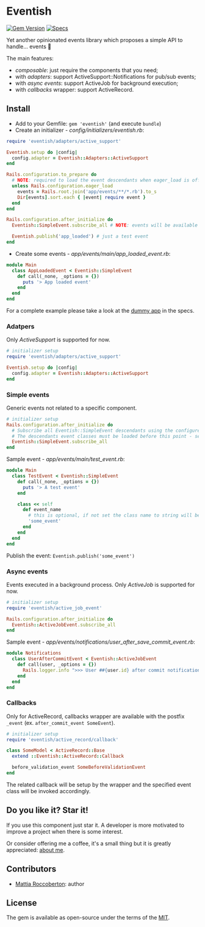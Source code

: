 # Eventish

[![Gem Version](https://badge.fury.io/rb/eventish.svg)](https://badge.fury.io/rb/eventish)
[![Specs](https://github.com/blocknotes/eventish/actions/workflows/main.yml/badge.svg)](https://github.com/blocknotes/eventish/actions/workflows/main.yml)

Yet another opinionated events library which proposes a simple API to handle... events 🎉

The main features:
- _composable_: just require the components that you need;
- with _adapters_: support ActiveSupport::Notifications for pub/sub events;
- with _async events_: support ActiveJob for background execution;
- with _callbacks_ wrapper: support ActiveRecord.

## Install

- Add to your Gemfile: `gem 'eventish'` (and execute `bundle`)
- Create an initializer - _config/initializers/eventish.rb_:

```rb
require 'eventish/adapters/active_support'

Eventish.setup do |config|
  config.adapter = Eventish::Adapters::ActiveSupport
end

Rails.configuration.to_prepare do
  # NOTE: required to load the event descendants when eager_load is off
  unless Rails.configuration.eager_load
    events = Rails.root.join('app/events/**/*.rb').to_s
    Dir[events].sort.each { |event| require event }
  end
end

Rails.configuration.after_initialize do
  Eventish::SimpleEvent.subscribe_all # NOTE: events will be available after this point

  Eventish.publish('app_loaded') # just a test event
end
```

- Create some events - _app/events/main/app_loaded_event.rb_:

```rb
module Main
  class AppLoadedEvent < Eventish::SimpleEvent
    def call(_none, _options = {})
      puts '> App loaded event'
    end
  end
end
```

For a complete example please take a look at the [dummy app](spec/dummy) in the specs.

### Adatpers

Only _ActiveSupport_ is supported for now.

```rb
# initializer setup
require 'eventish/adapters/active_support'

Eventish.setup do |config|
  config.adapter = Eventish::Adapters::ActiveSupport
end
```

### Simple events

Generic events not related to a specific component.

```rb
# initializer setup
Rails.configuration.after_initialize do
  # Subscribe all Eventish::SimpleEvent descendants using the configured adapter
  # The descendants event classes must be loaded before this point - see eager_load notes in the Install section
  Eventish::SimpleEvent.subscribe_all
end
```

Sample event - _app/events/main/test_event.rb_:

```rb
module Main
  class TestEvent < Eventish::SimpleEvent
    def call(_none, _options = {})
      puts '> A test event'
    end

    class << self
      def event_name
        # this is optional, if not set the class name to string will be used
        'some_event'
      end
    end
  end
end
```

Publish the event: `Eventish.publish('some_event')`

### Async events

Events executed in a background process. Only _ActiveJob_ is supported for now.

```rb
# initializer setup
require 'eventish/active_job_event'

Rails.configuration.after_initialize do
  Eventish::ActiveJobEvent.subscribe_all
end
```

Sample event - _app/events/notifications/user_after_save_commit_event.rb_:

```rb
module Notifications
  class UserAfterCommitEvent < Eventish::ActiveJobEvent
    def call(user, _options = {})
      Rails.logger.info ">>> User ##{user.id} after commit notification"
    end
  end
end
```

### Callbacks

Only for ActiveRecord, callbacks wrapper are available with the postfix `_event` (ex. `after_commit_event SomeEvent`).

```rb
# initializer setup
require 'eventish/active_record/callback'
```

```rb
class SomeModel < ActiveRecord::Base
  extend ::Eventish::ActiveRecord::Callback

  before_validation_event SomeBeforeValidationEvent
end
```

The related callback will be setup by the wrapper and the specified event class will be invoked accordingly.

## Do you like it? Star it!

If you use this component just star it. A developer is more motivated to improve a project when there is some interest.

Or consider offering me a coffee, it's a small thing but it is greatly appreciated: [about me](https://www.blocknot.es/about-me).

## Contributors

- [Mattia Roccoberton](https://www.blocknot.es): author

## License

The gem is available as open-source under the terms of the [MIT](LICENSE.txt).
